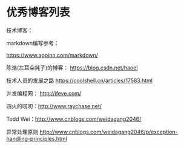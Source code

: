 # 优秀博客列表

技术博客：



markdown编写参考：

https://www.appinn.com/markdown/

陈浩(左耳朵耗子)的博客：
https://blog.csdn.net/haoel

技术人员的发展之路
https://coolshell.cn/articles/17583.html

并发编程网：
http://ifeve.com/

四火的唠叨：http://www.raychase.net/

Todd Wei：http://www.cnblogs.com/weidagang2046/

异常处理原则
http://www.cnblogs.com/weidagang2046/p/exception-handling-principles.html
